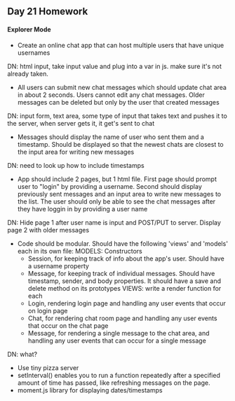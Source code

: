 ## Day 21 Homework
#### Explorer Mode
- Create an online chat app that can host multiple users that have unique usernames

DN: html input, take input value and plug into a var in js. make sure it's not already taken.

- All users can submit new chat messages which should update chat area in about 2 seconds. Users cannot edit any chat messages. Older messages can be deleted but only by the user that created messages

DN: input form, text area, some type of input that takes text and pushes it to the server, when server gets it, it get's sent to chat

- Messages should display the name of user who sent them and a timestamp. Should be displayed so that the newest chats are closest to the input area for writing new messages

DN: need to look up how to include timestamps

- App should include 2 pages, but 1 html file. First page should prompt user to "login" by providing a username. Second should display previously sent messages and an input area to write new messages to the list. The user should only be able to see the chat messages after they have loggin in by providing a user name

DN: Hide page 1 after user name is input and POST/PUT to server. Display page 2 with older messages

- Code should be modular. Should have the following 'views' and 'models' each in its own file:
  MODELS: Constructors
  - Session, for keeping track of info about the app's user. Should have a username property
  - Message, for keeping track of individual messages. Should have timestamp, sender, and body properties. It should have a save and delete method on its prototypes
  VIEWS: write a render function for each
  - Login, rendering login page and handling any user events that occur on login page
  - Chat, for rendering chat room page and handling any user events that occur on the chat page
  - Message, for rendering a single message to the chat area, and handling any user events that can occur for a single message

DN: what?

- Use tiny pizza server
- setInterval() enables you to run a function repeatedly after a specified amount of time has passed, like refreshing messages on the page.
- moment.js library for displaying dates/timestamps
